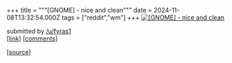 +++
title = """[GNOME] - nice and clean"""
date = 2024-11-08T13:32:54.000Z
tags = ["reddit","wm"]
+++
[![[GNOME] - nice and clean](https://a.thumbs.redditmedia.com/F16aTiD9Vm8_APhvdaMsu5b1NeQKKg9pM-TJj7C0Ea8.jpg "[GNOME] - nice and clean")](https://www.reddit.com/r/unixporn/comments/1gmilvi/gnome_nice_and_clean/)

submitted by [/u/fyras1](https://www.reddit.com/user/fyras1)  
[\[link\]](https://www.reddit.com/gallery/1gmilvi) [\[comments\]](https://www.reddit.com/r/unixporn/comments/1gmilvi/gnome_nice_and_clean/)

[[source]](https://www.reddit.com/r/unixporn/comments/1gmilvi/gnome_nice_and_clean/)
